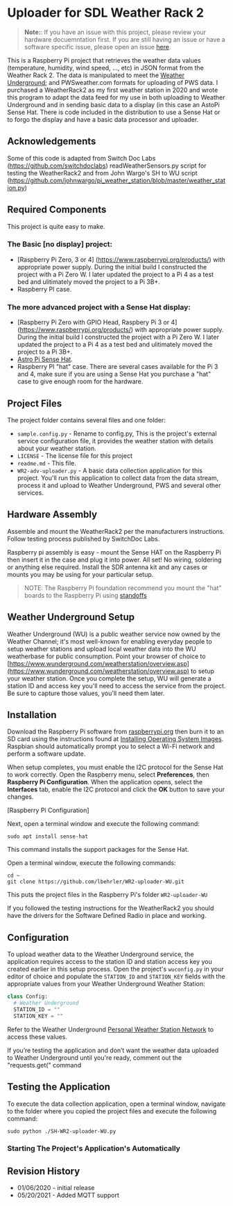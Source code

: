 # Uploader for SDL Weather Rack 2

> **Note:**: If you have an issue with this project, please review your hardware docuemntation first.  If you are still having an issue or have a software specific issue, please open an issue [here](https://github.com/lbehrler/WR2-uploader-WU/issues).

This is a Raspberry Pi project that retrieves the weather data values (temperature, humidity, wind speed, ..., etc) in JSON format from the Weather Rack 2.  The data is manipulated to meet the [Weather Underground](www.weatherunderground.com); and PWSweather.com formats for uploading of PWS data. I purchased a WeatherRack2 as my first weather station in 2020 and wrote this program to adapt the data feed for my use in both uploading to Weather Underground and in sending basic data to a display (in this case an AstoPi Sense Hat.  There is code included in the distribution to use a Sense Hat or to forgo the display and have a basic data processor and uploader. 

## Acknowledgements
Some of this code is adapted from Switch Doc Labs (https://github.com/switchdoclabs) readWeatherSensors.py script for testing the WeatherRack2 and from John Wargo's SH to WU script (https://github.com/johnwargo/pi_weather_station/blob/master/weather_station.py)

## Required Components

This project is quite easy to make.   

### The Basic [no display] project:
+ [Raspberry Pi Zero, 3 or 4] (https://www.raspberrypi.org/products/) with appropriate power supply. During the initial build I constructed the project with a Pi Zero W. I later updated the project to a Pi 4 as a test bed and ulitimately moved the project to a Pi 3B+.
+ Raspberry PI case.

### The more advanced project with a Sense Hat display:
+ [Raspberry Pi Zero with GPIO Head, Raspbery Pi 3 or 4] (https://www.raspberrypi.org/products/) with appropriate power supply.  During the initial build I constructed the project with a Pi Zero W.   I later updated the project to a Pi 4 as a test bed and ulitimately moved the project to a Pi 3B+.
+ [Astro Pi Sense Hat](https://www.adafruit.com/product/2738).
+ Raspberry PI "hat" case.  There are several cases available for the Pi 3 and 4, make sure if you are using a Sense Hat you purchase a "hat" case to give enough room for the hardware.

## Project Files

The project folder contains several files and one folder:

+ `sample.config.py` - Rename to config.py, This is the project's external service configuration file, it provides the weather station with details about your weather station.
+ `LICENSE` - The license file for this project
+ `readme.md` - This file.
+ `WR2-adv-uploader.py` - A basic data collection application for this project. You'll run this application to collect data from the data stream, process it and upload to Weather Underground, PWS and several other services.

## Hardware Assembly

Assemble and mount the WeatherRack2 per the manufacturers instructions. Follow testing process published by SwitchDoc Labs.

Raspberry pi assembly is easy - mount the Sense HAT on the Raspberry Pi then insert it in the case and plug it into power. All set! No wiring, soldering or anything else required.  Install the SDR antenna kit and any cases or mounts you may be using for your particular setup. 

> NOTE: The Raspberry Pi foundation recommend you mount the "hat" boards to the Raspberry Pi using [standoffs](http://www.mouser.com/Electromechanical/Hardware/Standoffs-Spacers/_/N-aictf) 

## Weather Underground Setup

Weather Underground (WU) is a public weather service now owned by the Weather Channel; it's most well-known for enabling everyday people to setup weather stations and upload local weather data into the WU weatherbase for public consumption. Point your browser of choice to [https://www.wunderground.com/weatherstation/overview.asp](https://www.wunderground.com/weatherstation/overview.asp) to setup your weather station. Once you complete the setup, WU will generate a station ID and access key you'll need to access the service from the project. Be sure to capture those values, you'll need them later.

## Installation

Download the Raspberry Pi software from [raspberrypi.org](https://www.raspberrypi.org/software/) then burn it to an SD card using the instructions found at [Installing Operating System Images](https://www.raspberrypi.org/documentation/installation/installing-images/README.md). Raspbian should automatically prompt you to select a Wi-Fi network and perform a software update.

When setup completes, you must enable the I2C protocol for the Sense Hat to work correctly. Open the Raspberry menu, select **Preferences**, then **Raspberry Pi Configuration**. When the application opens, select the **Interfaces** tab, enable the I2C protocol and click the **OK** button to save your changes.

[Raspberry Pi Configuration]

Next, open a terminal window and execute the following command:

``` shell
sudo apt install sense-hat
```
This command installs the support packages for the Sense Hat.

Open a terminal window, execute the following commands:

``` shell
cd ~
git clone https://github.com/lbehrler/WR2-uploader-WU.git
```

This puts the project files in the Raspberry Pi's folder `WR2-uploader-WU`

If you followed the testing instructions for the WeatherRack2 you should have the drivers for the Software Defined Radio in place and working. 

## Configuration

To upload weather data to the Weather Underground service, the application requires access to the station ID and station access key you created earlier in this setup process. Open the project's `wuconfig.py` in your editor of choice and populate the `STATION_ID` and `STATION_KEY` fields with the appropriate values from your Weather Underground Weather Station:

``` python
class Config:
  # Weather Underground
  STATION_ID = ""
  STATION_KEY = ""
```

Refer to the Weather Underground [Personal Weather Station Network](https://www.wunderground.com/personal-weather-station/mypws) to access these values.


If you’re testing the application and don’t want the weather data uploaded to Weather Underground until you're ready, comment out the "requests.get(" command

## Testing the Application

To execute the data collection application, open a terminal window, navigate to the folder where you copied the project files and execute the following command:

``` shell
sudo python ./SH-WR2-uploader-WU.py
```

### Starting The Project's Application's Automatically


## Revision History

+ 01/06/2020 - initial release
+ 05/20/2021 - Added MQTT support 

